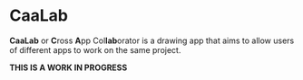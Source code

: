 # CaaLab

**CaaLab** or **C**ross **A**pp Col**lab**orator is a drawing app that aims to allow users of different apps to work on the same project.

**THIS IS A WORK IN PROGRESS**